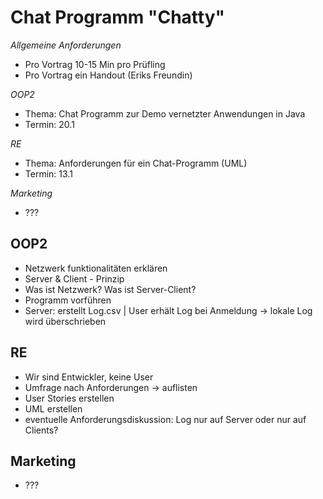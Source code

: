 # Chat Programm "Chatty"

*Allgemeine Anforderungen*
- Pro Vortrag 10-15 Min pro Prüfling
- Pro Vortrag ein Handout (Eriks Freundin)

*OOP2*
- Thema: Chat Programm zur Demo vernetzter Anwendungen in Java
- Termin: 20.1

*RE*
- Thema: Anforderungen für ein Chat-Programm (UML)
- Termin: 13.1

*Marketing*
- ???

## OOP2

- Netzwerk funktionalitäten erklären
- Server & Client - Prinzip
- Was ist Netzwerk? Was ist Server-Client?
- Programm vorführen
- Server: erstellt Log.csv | User erhält Log bei Anmeldung -> lokale Log wird überschrieben

## RE

- Wir sind Entwickler, keine User
- Umfrage nach Anforderungen -> auflisten
- User Stories erstellen
- UML erstellen
- eventuelle Anforderungsdiskussion: Log nur auf Server oder nur auf Clients?

## Marketing

- ???
